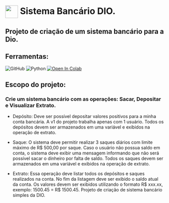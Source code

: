 # <a href="https://www.dio.me/"><img align="center" width="40px" src="https://hermes.digitalinnovation.one/assets/diome/logo-minimized.png"></a> Sistema Bancário DIO.

## Projeto de criação de um sistema bancário para a Dio.

## Ferramentas:
![GitHub](https://img.shields.io/badge/github-%23121011.svg?style=for-the-badge&logo=github&logoColor=white)
![Python](https://img.shields.io/badge/python-3670A0?style=for-the-badge&logo=python&logoColor=ffdd54)
<a href='https://colab.research.google.com/drive/1-BjDVEPr2UWhsL4FrEcTP3p_wnS_b350?usp=sharing'>![Open In Colab](https://colab.research.google.com/assets/colab-badge.svg)</a>

## Escopo do projeto:
### Crie um sistema bancário com as operações: Sacar, Depositar e Visualizar Extrato.
  
- Depósito: Deve ser possível depositar valores positivos para a minha conta bancária. A v1 do projeto trabalha apenas com 1 usuário. Todos os depósitos devem ser armazenados em uma variável e exibidos na operação de extrato.
  
- Saque: O sistema deve permitir realizar 3 saques diários com limite máximo de R$ 500,00 por saque. Caso o usuário não possua saldo em conta, o sistema deve exibir uma mensagem informando que não será possível sacar o dinheiro por falta de saldo. Todos os saques devem ser armazenados em uma variável e exibidos na operação de extrato.
  
- Extrato: Essa operação deve listar todos os depósitos e saques realizados na conta. No fim da listagem deve ser exibido o saldo atual da conta. Os valores devem ser exibidos utilizando o formato R$ xxx.xx, exemplo: 1500.45 = R$ 1500.45.
Projeto de criação de sistema bancário simples da DIO.
